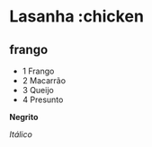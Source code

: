 # Lasanha :chicken

## frango

- 1 Frango
- 2 Macarrão
- 3 Queijo
- 4 Presunto

**Negrito**

_Itálico_
